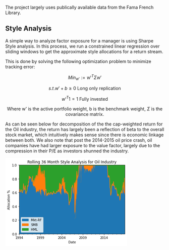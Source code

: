 The project largely uses publically available data from the Fama French Library.

## Style Analysis

A simple way to analyze factor exposure for a manager is using Sharpe Style analysis. In this process, we run a constrained linear regression over sliding windows to get the approximate style allocations for a return stream.

This is done by solving the following optimization problem to minimize tracking error:

$$Min_{w'}  := {w'}^T\Sigma w'$$

$$s.t. w' + b \geq 0  \text{    Long only replication}$$

$${w'}^T1 = 1  \text{    Fully invested}$$

$$\text{Where w' is the active portfolio weight, b is the benchmark weight, } \Sigma \text{ is the covariance matrix.}$$

As can be seen below for decomposition of the the cap-weighted return for the Oil industry, the return has largely been a reflection of beta to the overall stock market, which intuitively makes sense since there is economic linkage between both. We also note that post the 2014-2015 oil price crash, oil companies have had larger exposure to the value factor, largely due to the compression in their P/E as investors shunned the industry.

![plot](https://github.com/kholmes42/Finance/blob/main/imgs/styleoil.png)
